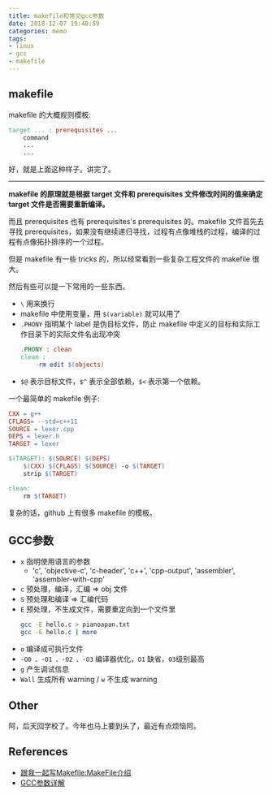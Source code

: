 ```yaml
---
title: makefile和常见gcc参数
date: 2018-12-07 19:40:59
categories: memo
tags:
- linux
- gcc
- makefile
---
```


## makefile

makefile 的大概规则模板: 

```makefile
target ... : prerequisites ...
	command
	...
	...
```

好，就是上面这种样子。讲完了。

----

**makefile 的原理就是根据 target 文件和 prerequisites 文件修改时间的值来确定 target 文件是否需要重新编译。**

而且 prerequisites 也有 prerequisites's prerequisites 的。makefile 文件首先去寻找 prerequisites，如果没有继续递归寻找，过程有点像堆栈的过程，编译的过程有点像拓扑排序的一个过程。

但是 makefile 有一些 tricks 的，所以经常看到一些复杂工程文件的 makefile 很大。

然后有些可以提一下常用的一些东西。

- `\` 用来换行
- makefile 中使用变量，用 `$(variable)` 就可以用了
- `.PHONY` 指明某个 label 是伪目标文件，防止 makefile 中定义的目标和实际工作目录下的实际文件名出现冲突
    ```makefile
    .PHONY : clean
    clean :
        -rm edit $(objects)
    ```
- `$@` 表示目标文件，`$^` 表示全部依赖，`$<` 表示第一个依赖。

一个最简单的 makefile 例子: 

```makefile
CXX = g++
CFLAGS= --std=c++11
SOURCE = lexer.cpp
DEPS = lexer.h
TARGET = lexer

$(TARGET): $(SOURCE) $(DEPS)
	$(CXX) $(CFLAGS) $(SOURCE) -o $(TARGET)
	strip $(TARGET)

clean:
	rm $(TARGET)
```

复杂的话，github 上有很多 makefile 的模板。

## GCC参数

- `x` 指明使用语言的参数
    - 'c', 'objective-c', 'c-header', 'c++', 'cpp-output', 'assembler', 'assembler-with-cpp'
- `c` 预处理，编译，汇编 => obj 文件
- `S` 预处理和编译 => 汇编代码
- `E` 预处理，不生成文件，需要重定向到一个文件里
    ```sh
    gcc -E hello.c > pianoapan.txt 
    gcc -E hello.c | more 
    ```
- `o` 编译成可执行文件
- `-O0 、-O1 、-O2 、-O3` 编译器优化，`O1` 缺省，`O3`级别最高
- `g` 产生调试信息
- `Wall` 生成所有 warning / `w` 不生成 warning

## Other

阿，后天回学校了。今年也马上要到头了，最近有点烦恼阿。

## References

- [跟我一起写Makefile:MakeFile介绍](http://wiki.ubuntu.org.cn/%E8%B7%9F%E6%88%91%E4%B8%80%E8%B5%B7%E5%86%99Makefile:MakeFile%E4%BB%8B%E7%BB%8D)
- [GCC参数详解](http://www.runoob.com/w3cnote/gcc-parameter-detail.html)